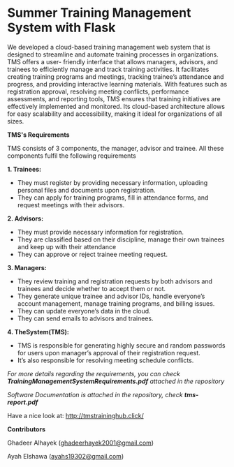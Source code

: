 # Summer Training Management System with Flask

We developed a cloud-based training management web system that is designed to streamline and automate training processes in organizations. TMS offers a user- friendly interface that allows managers, advisors, and trainees to efficiently manage and track training activities. It facilitates creating training programs and meetings, tracking trainee’s attendance and progress, and providing interactive learning materials. With features such as registration approval, resolving meeting conflicts, performance assessments, and reporting tools, TMS ensures that training initiatives are effectively implemented and monitored. Its cloud-based architecture allows for easy scalability and accessibility, making it ideal for organizations of all sizes.

**TMS's Requirements** 

TMS consists of 3 components, the manager, advisor and trainee. All these components fulfil the following requirements

**1. Trainees:**
- They must register by providing necessary information, uploading
personal files and documents upon registration.
- They can apply for training programs, fill in attendance forms, and
request meetings with their advisors.

**2. Advisors:**
- They must provide necessary information for registration.
- They are classified based on their discipline, manage their own trainees and keep up with their attendance
- They can approve or reject trainee meeting request.

**3. Managers:**
- They review training and registration requests by both advisors and
trainees and decide whether to accept them or not.
- They generate unique trainee and advisor IDs, handle everyone’s
account management, manage training programs, and billing issues.
- They can update everyone’s data in the cloud.
- They can send emails to advisors and trainees.


**4. TheSystem(TMS):**
- TMS is responsible for generating highly secure and random passwords
for users upon manager’s approval of their registration request.
- It’s also responsible for resolving meeting schedule conflicts.

_For more details regarding the requirements, you can check **TrainingManagementSystemRequirements.pdf** attached in the repository_

_Software Documentation is attached in the repository, check **tms-report.pdf**_

Have a nice look at:  http://tmstraininghub.click/

**Contributors**

Ghadeer Alhayek (ghadeerhayek2001@gmail.com)

Ayah Elshawa    (ayahs19302@gmail.com)

